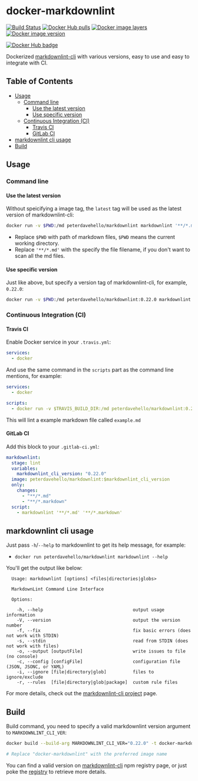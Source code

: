 # docker-markdownlint

[![Build Status](https://travis-ci.com/PeterDaveHello/docker-markdownlint.svg?branch=master)](https://travis-ci.com/PeterDaveHello/docker-markdownlint)
[![Docker Hub pulls](https://img.shields.io/docker/pulls/peterdavehello/markdownlint.svg)](https://hub.docker.com/r/peterdavehello/markdownlint/)
[![Docker image layers](https://images.microbadger.com/badges/image/peterdavehello/markdownlint.svg)](https://microbadger.com/images/peterdavehello/markdownlint/)
[![Docker image version](https://images.microbadger.com/badges/version/peterdavehello/markdownlint.svg)](https://hub.docker.com/r/peterdavehello/markdownlint/tags/)

[![Docker Hub badge](http://dockeri.co/image/peterdavehello/markdownlint)](https://hub.docker.com/r/peterdavehello/markdownlint/)

Dockerized [markdownlint-cli](https://github.com/igorshubovych/markdownlint-cli) with various versions, easy to use and easy to integrate with CI.

## Table of Contents

- [Usage](#usage)
  - [Command line](#command-line)
    - [Use the latest version](#use-the-latest-version)
    - [Use specific version](#use-specific-version)
  - [Continuous Integration (CI)](#continuous-integration-ci)
    - [Travis CI](#travis-ci)
    - [GitLab CI](#gitlab-ci)
- [markdownlint cli usage](#markdownlint-cli-usage)
- [Build](#build)

## Usage

### Command line

#### Use the latest version

Without speicifying a image tag, the `latest` tag will be used as the latest version of markdownlint-cli:

```sh
docker run -v $PWD:/md peterdavehello/markdownlint markdownlint '**/*.md'
```

- Replace `$PWD` with path of markdown files, `$PWD` means the current working directory.
- Replace `'**/*.md'` with the specify the file filename, if you don't want to scan all the md files.

#### Use specific version

Just like above, but specify a version tag of markdownlint-cli, for example, `0.22.0`:

```sh
docker run -v $PWD:/md peterdavehello/markdownlint:0.22.0 markdownlint '**/*.md'
```

### Continuous Integration (CI)

#### Travis CI

Enable Docker service in your `.travis.yml`:

```yaml
services:
  - docker
```

And use the same command in the `scripts` part as the command line mentions, for example:

```yaml
services:
  - docker

scripts:
  - docker run -v $TRAVIS_BUILD_DIR:/md peterdavehello/markdownlint:0.22.0 markdownlint example.md
```

This will lint a example markdown file called `example.md`

#### GitLab CI

Add this block to your `.gitlab-ci.yml`:

```yaml
markdownlint:
  stage: lint
  variables:
    markdownlint_cli_version: "0.22.0"
  image: peterdavehello/markdownlint:$markdownlint_cli_version
  only:
    changes:
      - "**/*.md"
      - "**/*.markdown"
  script:
    - markdownlint '**/*.md' '**/*.markdown'
```

## markdownlint cli usage

Just pass `-h`/`--help` to markdownlint to get its help message, for example:

- `docker run peterdavehello/markdownlint markdownlint --help`

You'll get the output like below:

```text
  Usage: markdownlint [options] <files|directories|globs>

  MarkdownLint Command Line Interface

  Options:

    -h, --help                                  output usage information
    -V, --version                               output the version number
    -f, --fix                                   fix basic errors (does not work with STDIN)
    -s, --stdin                                 read from STDIN (does not work with files)
    -o, --output [outputFile]                   write issues to file (no console)
    -c, --config [configFile]                   configuration file (JSON, JSONC, or YAML)
    -i, --ignore [file|directory|glob]          files to ignore/exclude
    -r, --rules  [file|directory|glob|package]  custom rule files
```

For more details, check out the [markdownlint-cli project](https://www.npmjs.com/package/markdownlint-cli) page.

## Build

Build command, you need to specify a valid markdownlint version argument to `MARKDOWNLINT_CLI_VER`:

```sh
docker build --build-arg MARKDOWNLINT_CLI_VER="0.22.0" -t docker-markdownlint .

# Replace "docker-markdownlint" with the preferred image name
```

You can find a valid version on [markdownlint-cli](https://www.npmjs.com/package/markdownlint-cli?activeTab=versions) npm registry page, or just poke the [registry](https://registry.npmjs.org/markdownlint-cli) to retrieve more details.
